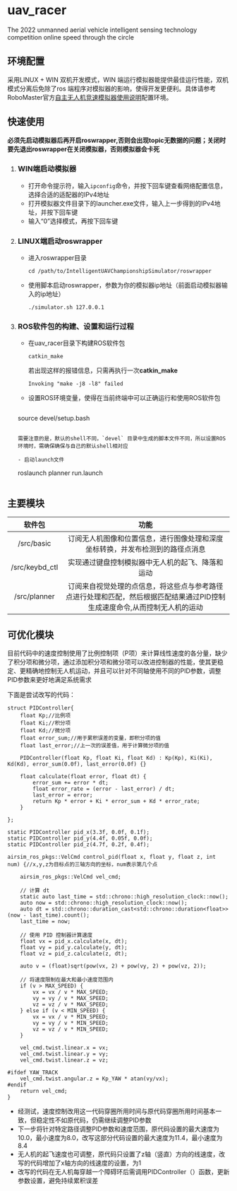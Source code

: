 # uav_racer
The 2022 unmanned aerial vehicle intelligent sensing technology competition online speed through the circle

## 环境配置

采用LINUX + WIN 双机开发模式，WIN 端运行模拟器能提供最佳运行性能，双机模式分离后免除了ros 端程序对模拟器的影响，使得开发更便利。具体请参考RoboMaster官方[自主无人机竞速模拟器使用说明](https://github.com/RoboMaster/IntelligentUAVChampionshipSimulator)配置环境。

## 快速使用

**必须先启动模拟器后再开启roswrapper,否则会出现topic无数据的问题；关闭时要先退出roswrapper在关闭模拟器，否则模拟器会卡死**

1. ### WIN端启动模拟器

   - 打开命令提示符，输入`ipconfig`命令，并按下回车键查看网络配置信息，选择合适的适配器的IPv4地址

   * 打开模拟器文件目录下的launcher.exe文件，输入上一步得到的IPv4地址，并按下回车键

   - 输入“0”选择模式，再按下回车键

2. ### LINUX端启动roswrapper

   - 进入roswrapper目录

     ```
     cd /path/to/IntelligentUAVChampionshipSimulator/roswrapper
     ```

   - 使用脚本启动roswrapper，参数为你的模拟器ip地址（前面启动模拟器输入的ip地址）

     ```
     ./simulator.sh 127.0.0.1
     ```

3. ### ROS软件包的构建、设置和运行过程

   - 在uav_racer目录下构建ROS软件包

     ```
     catkin_make
     ```

     若出现这样的报错信息，只需再执行一次**catkin_make**

     ```
     Invoking "make -j8 -l8" failed
     ```

   - 设置ROS环境变量，使得在当前终端中可以正确运行和使用ROS软件包

     ```
    source devel/setup.bash
     ```
   
     需要注意的是，默认的shell不同，`devel` 目录中生成的脚本文件不同，所以设置ROS环境时，需确保确保与自己的默认shell相对应
   
   - 启动launch文件
   
     ```
     roslaunch planner run.launch
     ```

## 主要模块

|     软件包     |                             功能                             |
| :------------: | :----------------------------------------------------------: |
|   /src/basic   | 订阅无人机图像和位置信息，进行图像处理和深度坐标转换，并发布检测到的路径点消息 |
| /src/keybd_ctl |       实现通过键盘控制模拟器中无人机的起飞、降落和运动       |
|  /src/planner  | 订阅来自视觉处理的点信息，将这些点与参考路径点进行处理和匹配，然后根据匹配结果通过PID控制生成速度命令,从而控制无人机的运动 |

## 可优化模块

目前代码中的速度控制使用了比例控制项（P项）来计算线性速度的各分量，缺少了积分项和微分项，通过添加积分项和微分项可以改进控制器的性能，使其更稳定、更精确地控制无人机运动，并且可以针对不同轴使用不同的PID参数，调整PID参数来更好地满足系统需求

下面是尝试改写的代码：

```
struct PIDController{
    float Kp;//比例项
    float Ki;//积分项
    float Kd;//微分项
    float error_sum;//用于累积误差的变量，即积分项的值
    float last_error;//上一次的误差值，用于计算微分项的值

    PIDController(float Kp, float Ki, float Kd) : Kp(Kp), Ki(Ki), Kd(Kd), error_sum(0.0f), last_error(0.0f) {}
    
    float calculate(float error, float dt) {
        error_sum += error * dt;
        float error_rate = (error - last_error) / dt;
        last_error = error;
        return Kp * error + Ki * error_sum + Kd * error_rate;
    }

};

static PIDController pid_x(3.3f, 0.0f, 0.1f);
static PIDController pid_y(4.4f, 0.05f, 0.0f);
static PIDController pid_z(4.7f, 0.2f, 0.4f);

airsim_ros_pkgs::VelCmd control_pid(float x, float y, float z, int num) {//x,y,z为目标点的三轴方向的坐标，num表示第几个点

    airsim_ros_pkgs::VelCmd vel_cmd;
    
    // 计算 dt
    static auto last_time = std::chrono::high_resolution_clock::now();
    auto now = std::chrono::high_resolution_clock::now();
    auto dt = std::chrono::duration_cast<std::chrono::duration<float>>(now - last_time).count();
    last_time = now;
    
    // 使用 PID 控制器计算速度
    float vx = pid_x.calculate(x, dt);
    float vy = pid_y.calculate(y, dt);
    float vz = pid_z.calculate(z, dt);
    
    auto v = (float)sqrt(pow(vx, 2) + pow(vy, 2) + pow(vz, 2));
   
    // 将速度限制在最大和最小速度范围内
    if (v > MAX_SPEED) {
        vx = vx / v * MAX_SPEED;
        vy = vy / v * MAX_SPEED;
        vz = vz / v * MAX_SPEED;
    } else if (v < MIN_SPEED) {
        vx = vx / v * MIN_SPEED;
        vy = vy / v * MIN_SPEED;
        vz = vz / v * MIN_SPEED;
    }
    
    vel_cmd.twist.linear.x = vx;
    vel_cmd.twist.linear.y = vy;
    vel_cmd.twist.linear.z = vz;

#ifdef YAW_TRACK
    vel_cmd.twist.angular.z = Kp_YAW * atan(vy/vx);
#endif
    return vel_cmd;
}
```

- 经测试，速度控制改用这一代码穿圈所用时间与原代码穿圈所用时间基本一致，但稳定性不如原代码，仍需继续调整PID参数
- 下一步将针对特定路径调整PID参数和速度范围，原代码设置的最大速度为10.0，最小速度为8.0，改写这部分代码设置的最大速度为11.4，最小速度为8.4
- 无人机的起飞速度也可调整，原代码只设置了z轴（竖直）方向的线速度，改写的代码增加了x轴方向的线速度的设置，为1
- 改写的代码在无人机每穿越一个障碍环后需调用PIDController（）函数，更新参数设置，避免持续累积误差


